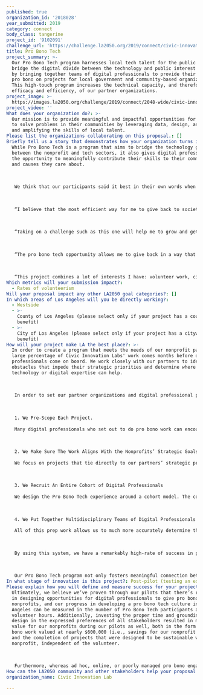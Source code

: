```yaml
---
published: true
organization_id: '2018028'
year_submitted: 2019
category: connect
body_class: tangerine
project_id: '9102091'
challenge_url: 'https://challenge.la2050.org/2019/connect/civic-innovation-lab/'
title: Pro Bono Tech
project_summary: >-
  Our Pro Bono Tech program harnesses local tech talent for the public good. We
  bridge the digital divide between the technology and public interest sectors
  by bringing together teams of digital professionals to provide their services
  pro bono on projects for local government and community-based organizations.
  This high-touch program increases the technical capacity, and therefore the
  efficacy and efficiency, of our partner organizations.
project_image: >-
  https://images.la2050.org/challenge/2019/connect/2048-wide/civic-innovation-lab.jpg
project_video: ''
What does your organization do?: >-
  Our mission is to provide meaningful and impactful opportunities for residents
  to solve problems in their communities by leveraging data, design, and tech
  and amplifying the skills of local talent.
Please list the organizations collaborating on this proposal.: []
Briefly tell us a story that demonstrates how your organization turns inspiration into impact.: >-
  While Pro Bono Tech is a program that aims to bridge the technology gap
  between the nonprofit and tech sectors, it also gives digital professionals
  the opportunity to meaningfully contribute their skills to their communities
  and causes they care about. 
   
   
   
   We think that our participants said it best in their own words when describing their experiences volunteering with our nonprofit partners:
   
   
   
   “I believe that the most efficient way for me to give back to society is to utilize my most valuable skills, which are more tech and business related. Although I feel that helping out in a homeless shelter or mentoring kids is very meaningful, I might not be able to make as much of an impact as compared to doing what I am best at - analyzing data. A well-thought out strategy and execution by a team of digital professionals could benefit a non-profit entities tremendously, especially when resources are usually limited for charitable organizations.”
   
   
   
   “Taking on a challenge such as this one will help me to grow and get better at my own work, while also advancing the mission of other organizations that are most in need of help.”
   
   
   
   “The pro bono tech opportunity allows me to give back in a way that extends my reach and impact through collaboration with peers in defining and creating solutions that address social issues.”
   
   
   
   “This project combines a lot of interests I have: volunteer work, civic engagement, and product management.”
Which metrics will your submission impact?:
  - Rates of volunteerism
Will your proposal impact any other LA2050 goal categories?: []
In which areas of Los Angeles will you be directly working?:
  - Westside
  - >-
    County of Los Angeles (please select only if your project has a countywide
    benefit)
  - >-
    City of Los Angeles (please select only if your project has a citywide
    benefit)
How will your project make LA the best place?: >-
  In order to create a program that meets the needs of our nonprofit partners, a
  large percentage of Civic Innovation Labs' work comes months before digital
  professionals come on board. We work closely with our partners to identify
  obstacles that impede their strategic priorities and determine where
  technology or digital expertise can help. 
   
   
   
   In order to set our partner organizations and digital professional participants up for success, we address these challenges in the following ways:
   
   
   
   1. We Pre-Scope Each Project. 
   
   Many digital professionals who set out to do pro bono work can encounter unexpected “technical debt,” which greatly increases their workload and often leads to burn-out and unfinished projects. We mitigate this risk by working collaboratively with our nonprofit partners to pre-scope projects in order to anticipate potential obstacles incoming teams may encounter, allowing us to better prepare them. 
   
   
   
   2. We Make Sure The Work Aligns With the Nonprofits’ Strategic Goals.
   
   We focus on projects that tie directly to our partners’ strategic priorities so that we can be sure our teams are delivering high-impact work. Our partners understand that in order for the Pro Bono Tech teams to function at their highest level, they will need a solid communication plan and feedback loop in place. By tying projects to strategic priorities, we can ensure that both our partners and Pro Bono Tech teams are able to give and get what they want out of their projects. 
   
   
   
   3. We Recruit An Entire Cohort of Digital Professionals
   
   We design the Pro Bono Tech experience around a cohort model. The cohort model cultivates a sense of community and gives digital professionals the opportunity to problem solve outside of their direct teams. 
   
   
   
   4. We Put Together Multidisciplinary Teams of Digital Professionals
   
   All of this prep work allows us to much more accurately determine the skill sets and disposition needed for each project. Rather than matching an individual to a project, we build diverse teams to work on projects together. We accept digital professionals into the Pro Bono Tech program based on their skill sets and allow them to select onto projects themselves based on their interests. 
   
   
   
   By using this system, we have a remarkably high-rate of success in placing professionals on teams where they’re not only able to utilize their skill sets, but are also contributing to a cause they believe in. Many of our partner nonprofits do not have the staff capacity or budget to do this work on their own, and having access to an entire team of digital professionals provides value beyond the project deliverables. 98% of our nonprofit partners and digital professional participants were interested in participating as part of another Pro Bono Tech project.
   
   
   
   Our Pro Bono Tech program not only fosters meaningful connection between the technology and nonprofit sectors, but also amongst the digital professional community as well!
In what stage of innovation is this project?: Post-pilot (testing an expansion of concept after initially successful pilot)
Please explain how you will define and measure success for your project.: >-
  Ultimately, we believe we’ve proven through our pilots that there’s real value
  in designing opportunities for digital professionals to give pro bono time to
  nonprofits, and our progress in developing a pro bono tech culture in Los
  Angeles can be measured in the number of Pro Bono Tech participants and
  volunteer hours. Additionally, investing the proper time and grounding program
  design in the expressed preferences of all stakeholders resulted in measurable
  value for our nonprofits during our pilots as well, both in the form of pro
  bono work valued at nearly $600,000 (i.e., savings for our nonprofit partners)
  and the completion of projects that were designed to be sustainable within the
  nonprofit, independent of the volunteer. 
   
   
   
   Furthermore, whereas ad hoc, online, or poorly managed pro bono engagements result in dissatisfied parties on both ends, the model we piloted actually resulted in participants and nonprofits wanting to do more pro bono, not less. In that sense, our pilot around project management, scoping, communication, managing expectations, structuring engagement, and providing value to volunteers succeeded in designing a model program that overcame the hurdles that are specific to offering digital skills pro bono. If we can continue to run the Pro Bono Tech program with the same outcomes as our pilots, we believe that we will be successful in building the pro bono tech ecosystem in LA so that it becomes as ubiquitous as pro bono work in the legal industry.
How can the LA2050 community and other stakeholders help your proposal succeed?: []
organization_name: Civic Innovation Lab

---
```

